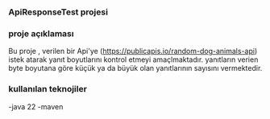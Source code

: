 ### ApiResponseTest projesi

### proje açıklaması 
Bu proje , verilen bir Api'ye (https://publicapis.io/random-dog-animals-api) istek atarak yanıt boyutlarını kontrol etmeyi amaçlmaktadır.
yanıtların verien byte boyutana göre küçük ya da büyük olan yanıtlarının sayısını vermektedir.

### kullanılan teknojiler
-java 22
-maven
